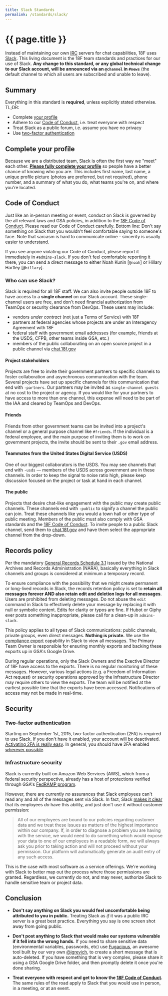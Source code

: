 ```yaml
---
title: Slack Standards
permalink: /standards/slack/
---
```

# {{ page.title }}

Instead of maintaining our own [IRC](https://en.wikipedia.org/wiki/Internet_Relay_Chat) servers for chat capabilities, 18F uses [Slack](https://slack.com/). This living document is the 18F team standards and practices for our use of Slack. **Any change to this standard, or any global technical change to our Slack account, will be announced via an `@channel` in `#news`** (the default channel to which all users are subscribed and unable to leave).

## Summary

Everything in this standard is **required**, unless explicitly stated otherwise. TL;DR:

* Complete [your profile](https://18f.slack.com/account/profile)
* Adhere to our [Code of Conduct](https://github.com/18F/code-of-conduct/blob/master/code-of-conduct.md), i.e. treat everyone with respect
* Treat Slack as a public forum, i.e. assume you have no privacy
* Use [two-factor authentication](https://slack.zendesk.com/hc/en-us/articles/204509068-Enabling-two-factor-authentication)


## Complete your profile

Because we are a distributed team, Slack is often the first way we "meet" each other. [**Please fully complete your profile**](https://18f.slack.com/account/profile) so people have a better chance of knowing who you are. This includes first name, last name, a unique profile picture (photos are preferred, but not required), phone number, and a summary of what you do, what teams you're on, and where you're located.

## Code of Conduct 

Just like an in-person meeting or event, conduct on Slack is governed by the all relevant laws and GSA policies, in addition to the [18F Code of Conduct](https://github.com/18F/code-of-conduct/blob/master/code-of-conduct.md). Please read our Code of Conduct carefully. Bottom line: Don't say something on Slack that you wouldn't feel comfortable saying to someone's face. Note that sarcasm is hard to communicate online - sincerity is usually easier to understand.

If you see anyone violating our Code of Conduct, please report it immediately in `#admins-slack`. If you don't feel comfortable reporting it there, you can send a direct message to either Noah Kunin [`@noah`] or Hillary Hartley [`@hillary`].

### Who can use Slack?

Slack is required for all 18F staff. We can also invite people outside 18F to have access to a **single channel** on our Slack account. These single-channel users are free, and don't need financial authorization from TeamOps or security clearance from DevOps. These users may include:

* vendors *under contract* (not just a Terms of Service) with 18F
* partners at federal agencies whose projects are under an Interagency Agreement with 18F
* federal staff with government email addresses (for example, friends at the USDS, CFPB, other teams inside GSA, etc.)
* members of the public collaborating on an open source project in a public channel via [chat.18f.gov](https://chat.18f.gov)

#### Project stakeholders

Projects are free to invite their government partners to specific channels to foster collaboration and asynchronous communication with the team. Several projects have set up specific channels for this communication that end with `-partners`. Our partners may be invited as `single-channel guests` at no cost to the project or agency. If you would like for your partners to have access to more than one channel, this expense will need to be part of the IAA and cleared by TeamOps and DevOps.

#### Friends

Friends from other government teams can be invited into a project's channel or a general purpose channel like `#friends`. If the individual is a federal employee, and the main purpose of inviting them is to work on government projects, the invite should be sent to their `.gov` email address. 

#### Teammates from the United States Digital Service (USDS)

One of our biggest collaborators is the USDS. You may see channels that end with `-usds` — members of the USDS across government are in these channels. In order to keep the signal to noise ratio high, please keep discussion focused on the project or task at hand in each channel. 

#### The public

Projects that desire chat-like engagement with the public may create public channels. These channels end with `-public` to signify a channel the public can join. Treat these channels like you would a town hall or other type of public meeting. Members of the public must also comply with GSA standards and the [18F Code of Conduct](https://github.com/18F/code-of-conduct/blob/master/code-of-conduct.md). To invite people to a public Slack channel, send them to [chat.18f.gov](https://chat.18f.gov/) and have them select the appropriate channel from the drop-down.

## Records policy

Per the mandatory [General Records Schedule 3.1](http://www.archives.gov/records-mgmt/memos/ac33-2014.html) issued by the National Archives and Records Administration (NARA), basically everything in Slack channels and groups is considered at minimum a temporary record. 

To ensure compliance with the possibility that we might create permanent or long-lived records in Slack, the records retention policy is set to **retain all messages forever AND also retain edit and deletion logs for all messages**. Users are prohibited from deleting messages. Do not abuse the `edit` command in Slack to effectively delete your message by replacing it with null or symbolic content. Edits for clarity or typos are fine. If Hubot or Giphy ever posts something inappropriate, please call for a clean-up in `admins-slack`.

This policy applies to all types of Slack communications: public channels, private groups, even direct messages. **Nothing is private.** We use the [compliance export](https://slack.zendesk.com/hc/en-us/articles/203950296-FAQs-about-Slack-s-policy-update#complianceexport) capability in Slack to view all messages. The Primary Team Owner is responsible for ensuring monthly exports and backing these exports up in GSA's Google Drive.

During regular operations, only the Slack Owners and the Exective Director of 18F have access to the exports. There is no regular monitoring of these messages. However, various legal actions (e.g. a Freedom of Information Act request) or security operations approved by the Infrastructure Director may require others to view the exports. The team will be notified at the earliest possible time that the exports have been accessed. Notifications of access may not be made in real-time.

## Security

### Two-factor authentication

Starting on September 1st, 2015, two-factor authentication (2FA) is required to use Slack. If you don't have it enabled, your account will be deactivated. [Activating 2FA is really easy](https://slack.zendesk.com/hc/en-us/articles/204509068-Enabling-two-factor-authentication). In general, you should have 2FA enabled [wherever possible](https://twofactorauth.org/).

### Infrastructure security

Slack is currently built on Amazon Web Services (AWS), which from a federal security perspective, already has a host of protections verified through GSA's [FedRAMP program](https://www.fedramp.gov/marketplace/compliant-systems/amazon-web-services-aws-eastwest-us-public-cloud/). 

However, there are currently *no* assurances that Slack employees can't read any and all of the messages sent via Slack. In fact, Slack [makes it clear](https://slack.com/security) that its employees *do* have this ability, and just don't use it without customer permission:

> All of our employees are bound to our policies regarding customer data and we treat these issues as matters of the highest importance within our company. If, in order to diagnose a problem you are having with the service, we would need to do something which would expose your data to one of our employees in a readable form, we will always ask you prior to taking action and will not proceed without your permission. Our platform will automatically generate an audit entry of any such access.

This is the case with most software as a service offerings. We're working with Slack to better map out the process where those permissions are granted. Regardless, we currently do not, and may never, authorize Slack to handle sensitive team or project data. 

## Conclusion

* **Don't say anything on Slack you would feel uncomfortable being attributed to you in public.** Treating Slack as *if* it was a public IRC server is a great best practice. Everything you say is one screen shot away from going public.

* **Don't post anything to Slack that would make our systems vulnerable if it fell into the wrong hands.** If you need to share sensitive data (environmental variables, passwords, etc) use [Fugacious](https://fugacious.18f.gov), an awesome tool built by our very own [@jgrevich](https://github.com/jgrevich), to create a short message that is auto-deleted. If you have something that is very complex, please share it using a GSA Google Drive folder, and then promptly delete it once you're done sharing.

* **Treat everyone with respect and get to know the [18F Code of Conduct](https://github.com/18F/code-of-conduct/blob/master/code-of-conduct.md).** The same rules of the road apply to Slack that you would use in person, in a meeting, or at an event.
